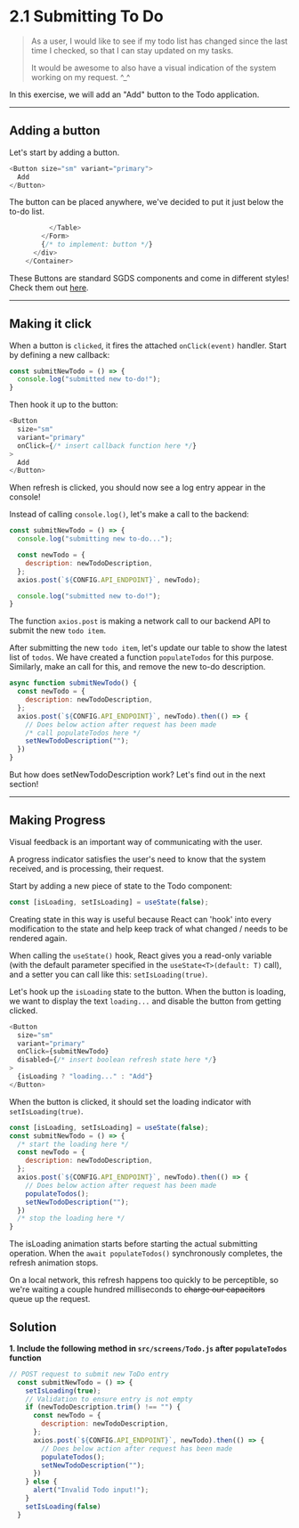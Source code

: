 # 2.1 Submitting To Do

> As a user, I would like to see if my todo list has changed since the last time I checked, so that I can stay updated on my tasks.
>
> It would be awesome to also have a visual indication of the system working on my request. ^\_^

In this exercise, we will add an "Add" button to the Todo application.

---

## Adding a button

Let's start by adding a button.

```js
<Button size="sm" variant="primary">
  Add
</Button>
```

The button can be placed anywhere, we've decided to put it just below the to-do list.

```js
          </Table>
        </Form>
        {/* to implement: button */}
      </div>
    </Container>
```

These Buttons are standard SGDS components and come in different styles! Check them out [here](https://react.designsystem.tech.gov.sg/?path=/docs/components-button--default-story).

---

## Making it click

When a button is `clicked`, it fires the attached `onClick(event)` handler.
Start by defining a new callback:

```js
const submitNewTodo = () => {
  console.log("submitted new to-do!");
}
```

Then hook it up to the button:

```js
<Button
  size="sm"
  variant="primary"
  onClick={/* insert callback function here */}
>
  Add
</Button>
```

When refresh is clicked, you should now see a log entry appear in the console!

Instead of calling `console.log()`, let's make a call to the backend:

```js
const submitNewTodo = () => {
  console.log("submitting new to-do...");

  const newTodo = {
    description: newTodoDescription,
  };
  axios.post(`${CONFIG.API_ENDPOINT}`, newTodo);

  console.log("submitted new to-do!");
}
```

The function `axios.post` is making a network call to our backend API to submit the new `todo item`.

After submitting the new `todo item`, let's update our table to show the latest list of `todos`. We have created a function `populateTodos` for this purpose. Similarly, make an call for this, and remove the new to-do description.

```js
async function submitNewTodo() {
  const newTodo = {
    description: newTodoDescription,
  };
  axios.post(`${CONFIG.API_ENDPOINT}`, newTodo).then(() => {
    // Does below action after request has been made
    /* call populateTodos here */
    setNewTodoDescription("");
  })
}
```

But how does setNewTodoDescription work? Let's find out in the next section!

---

## Making Progress

Visual feedback is an important way of communicating with the user.

A progress indicator satisfies the user's need to know that the system received, and is processing, their request.

Start by adding a new piece of state to the Todo component:

```js
const [isLoading, setIsLoading] = useState(false);
```

Creating state in this way is useful because React can 'hook' into every modification to the state and help keep track of what changed / needs to be rendered again.

When calling the `useState()` hook, React gives you a read-only variable (with the default parameter specified in the `useState<T>(default: T)` call), and a setter you can call like this: `setIsLoading(true)`.

Let's hook up the `isLoading` state to the button. When the button is loading, we want to display the text `loading...` and disable the button from getting clicked.

```js
<Button
  size="sm"
  variant="primary"
  onClick={submitNewTodo}
  disabled={/* insert boolean refresh state here */}
>
  {isLoading ? "loading..." : "Add"}
</Button>
```

When the button is clicked, it should set the loading indicator with `setIsLoading(true)`.

```js
const [isLoading, setIsLoading] = useState(false);
const submitNewTodo = () => {
  /* start the loading here */
  const newTodo = {
    description: newTodoDescription,
  };
  axios.post(`${CONFIG.API_ENDPOINT}`, newTodo).then(() => {
    // Does below action after request has been made
    populateTodos();
    setNewTodoDescription("");
  })
  /* stop the loading here */
}
```

The isLoading animation starts before starting the actual submitting operation. When the `await populateTodos()` synchronously completes, the refresh animation stops.

On a local network, this refresh happens too quickly to be perceptible, so we're waiting a couple hundred milliseconds to ~~charge our capacitors~~ queue up the request.

## Solution

**1. Include the following method in `src/screens/Todo.js` after `populateTodos` function**

```js
// POST request to submit new ToDo entry
  const submitNewTodo = () => {
    setIsLoading(true);
    // Validation to ensure entry is not empty
    if (newTodoDescription.trim() !== "") {
      const newTodo = {
        description: newTodoDescription,
      };
      axios.post(`${CONFIG.API_ENDPOINT}`, newTodo).then(() => {
        // Does below action after request has been made
        populateTodos();
        setNewTodoDescription("");
      })
    } else {
      alert("Invalid Todo input!");
    }
    setIsLoading(false)
  }
```